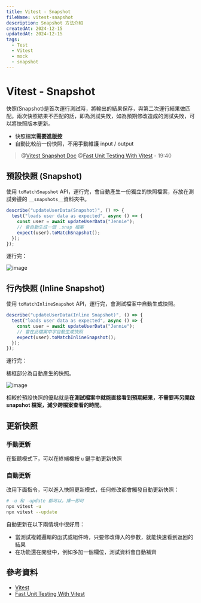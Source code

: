 ```yaml
---
title: Vitest - Snapshot
fileName: vitest-snapshot
description: Snapshot 方法介紹
createdAt: 2024-12-15
updatedAt: 2024-12-15
tags:
  - Test
  - Vitest
  - mock
  - snapshot
---
```


# Vitest - Snapshot

快照(Snapshot)是首次運行測試時，將輸出的結果保存，與第二次運行結果做匹配。兩次快照結果不匹配的話，即為測試失敗，如為預期修改造成的測試失敗，可以將快照版本更新。

- 快照檔案**需要進版控**
- 自動比較前一份快照，不用手動維護 input / output

> @[Vitest Snapshot Doc](https://vitest.dev/guide/snapshot.html)
> @[Fast Unit Testing With Vitest](https://www.youtube.com/watch?v=FDEf3iWEgFI) - 19:40

## 預設快照 (Snapshot)

使用 `toMatchSnapshot` API，運行完，會自動產生一份獨立的快照檔案，存放在測試旁邊的 `__snapshots__`資料夾中。

```ts
describe("updateUserData(Snapshot)", () => {
  test("loads user data as expected", async () => {
    const user = await updateUserData("Jennie");
    // 會自動生成一個 .snap 檔案
    expect(user).toMatchSnapshot();
  });
});
```

運行完：

![image](https://hackmd.io/_uploads/HJK8ll3Vyl.png)

## 行內快照 (Inline Snapshot)

使用 `toMatchInlineSnapshot` API，運行完，會測試檔案中自動生成快照。

```ts
describe("updateUserData(Inline Snapshot)", () => {
  test("loads user data as expected", async () => {
    const user = await updateUserData("Jennie");
    // 會在此檔案中字自動生成快照
    expect(user).toMatchInlineSnapshot();
  });
});
```

運行完：

橘框部分為自動產生的快照。

![image](https://hackmd.io/_uploads/H1F_el2Nkx.png)

相較於預設快照的優點就是**在測試檔案中就能直接看到預期結果，不需要再另開啟 snapshot 檔案，減少跨檔案查看的時間**。

## 更新快照

### 手動更新

在監聽模式下，可以在終端機按 `u` 鍵手動更新快照

### 自動更新

改用下面指令，可以進入快照更新模式，任何修改都會觸發自動更新快照：

```bash
# -u 和 -update 都可以，擇一即可
npx vitest -u
npx vitest --update
```

自動更新在以下兩情境中很好用：

- 當測試複雜邏輯的函式或組件時，只要修改傳入的參數，就能快速看到返回的結果
- 在功能還在開發中，例如多加一個欄位，測試資料會自動補齊

## 參考資料

- [Vitest](https://vite.dev/)
- [Fast Unit Testing With Vitest](https://www.youtube.com/watch?v=FDEf3iWEgFI)
